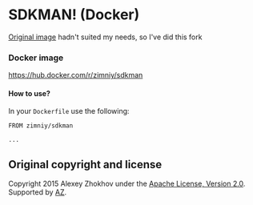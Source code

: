 # SDKMAN! (Docker)

[Original image](https://github.com/donbeave/docker-sdkman) hadn't suited my needs, so I've did this fork 

### Docker image

https://hub.docker.com/r/zimniy/sdkman

#### How to use?

In your `Dockerfile` use the following:
```
FROM zimniy/sdkman

...
```

Original copyright and license
---------------------

Copyright 2015 Alexey Zhokhov under the [Apache License, Version 2.0](LICENSE). Supported by [AZ][zhokhov].

[zhokhov]: http://www.zhokhov.com
